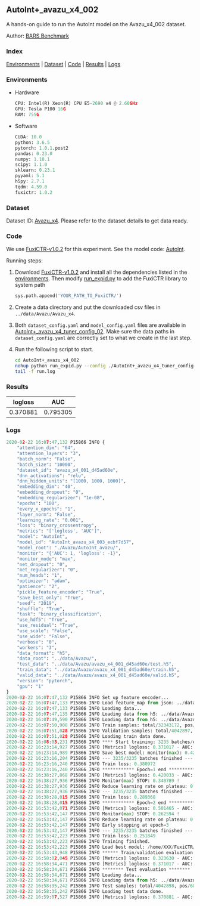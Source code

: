 ## AutoInt+_avazu_x4_002

A hands-on guide to run the AutoInt model on the Avazu_x4_002 dataset.

Author: [BARS Benchmark](https://github.com/reczoo/BARS/blob/main/CITATION)

### Index
[Environments](#Environments) | [Dataset](#Dataset) | [Code](#Code) | [Results](#Results) | [Logs](#Logs)

### Environments
+ Hardware

  ```python
  CPU: Intel(R) Xeon(R) CPU E5-2690 v4 @ 2.60GHz
  GPU: Tesla P100 16G
  RAM: 755G

  ```

+ Software

  ```python
  CUDA: 10.0
  python: 3.6.5
  pytorch: 1.0.1.post2
  pandas: 0.23.0
  numpy: 1.18.1
  scipy: 1.1.0
  sklearn: 0.23.1
  pyyaml: 5.1
  h5py: 2.7.1
  tqdm: 4.59.0
  fuxictr: 1.0.2
  ```

### Dataset
Dataset ID: [Avazu_x4](https://github.com/reczoo/Datasets/tree/main/Avazu/Avazu_x4). Please refer to the dataset details to get data ready.

### Code

We use [FuxiCTR-v1.0.2](https://github.com/reczoo/FuxiCTR/tree/v1.0.2) for this experiment. See the model code: [AutoInt](https://github.com/reczoo/FuxiCTR/blob/v1.0.2/fuxictr/pytorch/models/AutoInt.py).

Running steps:

1. Download [FuxiCTR-v1.0.2](https://github.com/reczoo/FuxiCTR/archive/refs/tags/v1.0.2.zip) and install all the dependencies listed in the [environments](#environments). Then modify [run_expid.py](./run_expid.py#L5) to add the FuxiCTR library to system path
    
    ```python
    sys.path.append('YOUR_PATH_TO_FuxiCTR/')
    ```

2. Create a data directory and put the downloaded csv files in `../data/Avazu/Avazu_x4`.

3. Both `dataset_config.yaml` and `model_config.yaml` files are available in [AutoInt+_avazu_x4_tuner_config_02](./AutoInt+_avazu_x4_tuner_config_02). Make sure the data paths in `dataset_config.yaml` are correctly set to what we create in the last step.

4. Run the following script to start.

    ```bash
    cd AutoInt+_avazu_x4_002
    nohup python run_expid.py --config ./AutoInt+_avazu_x4_tuner_config_02 --expid AutoInt_avazu_x4_003_cc789c7e --gpu 0 > run.log &
    tail -f run.log
    ```

### Results

| logloss | AUC  |
|:--------------------:|:--------------------:|
| 0.370881 | 0.795305  |


### Logs
```python
2020-02-22 16:07:47,132 P15866 INFO {
    "attention_dim": "64",
    "attention_layers": "3",
    "batch_norm": "False",
    "batch_size": "10000",
    "dataset_id": "avazu_x4_001_d45ad60e",
    "dnn_activations": "relu",
    "dnn_hidden_units": "[1000, 1000, 1000]",
    "embedding_dim": "40",
    "embedding_dropout": "0",
    "embedding_regularizer": "1e-08",
    "epochs": "100",
    "every_x_epochs": "1",
    "layer_norm": "False",
    "learning_rate": "0.001",
    "loss": "binary_crossentropy",
    "metrics": "['logloss', 'AUC']",
    "model": "AutoInt",
    "model_id": "AutoInt_avazu_x4_003_ecbf7d57",
    "model_root": "./Avazu/AutoInt_avazu/",
    "monitor": "{'AUC': 1, 'logloss': -1}",
    "monitor_mode": "max",
    "net_dropout": "0",
    "net_regularizer": "0",
    "num_heads": "1",
    "optimizer": "adam",
    "patience": "2",
    "pickle_feature_encoder": "True",
    "save_best_only": "True",
    "seed": "2019",
    "shuffle": "True",
    "task": "binary_classification",
    "use_hdf5": "True",
    "use_residual": "True",
    "use_scale": "False",
    "use_wide": "False",
    "verbose": "0",
    "workers": "3",
    "data_format": "h5",
    "data_root": "../data/Avazu/",
    "test_data": "../data/Avazu/avazu_x4_001_d45ad60e/test.h5",
    "train_data": "../data/Avazu/avazu_x4_001_d45ad60e/train.h5",
    "valid_data": "../data/Avazu/avazu_x4_001_d45ad60e/valid.h5",
    "version": "pytorch",
    "gpu": "1"
}
2020-02-22 16:07:47,132 P15866 INFO Set up feature encoder...
2020-02-22 16:07:47,133 P15866 INFO Load feature_map from json: ../data/Avazu/avazu_x4_001_d45ad60e/feature_map.json
2020-02-22 16:07:47,133 P15866 INFO Loading data...
2020-02-22 16:07:47,135 P15866 INFO Loading data from h5: ../data/Avazu/avazu_x4_001_d45ad60e/train.h5
2020-02-22 16:07:49,590 P15866 INFO Loading data from h5: ../data/Avazu/avazu_x4_001_d45ad60e/valid.h5
2020-02-22 16:07:50,908 P15866 INFO Train samples: total/32343172, pos/5492052, neg/26851120, ratio/16.98%
2020-02-22 16:07:51,028 P15866 INFO Validation samples: total/4042897, pos/686507, neg/3356390, ratio/16.98%
2020-02-22 16:07:51,028 P15866 INFO Loading train data done.
2020-02-22 16:08:03,231 P15866 INFO **** Start training: 3235 batches/epoch ****
2020-02-22 16:23:14,927 P15866 INFO [Metrics] logloss: 0.371017 - AUC: 0.795091
2020-02-22 16:23:14,989 P15866 INFO Save best model: monitor(max): 0.424074
2020-02-22 16:23:16,204 P15866 INFO --- 3235/3235 batches finished ---
2020-02-22 16:23:16,240 P15866 INFO Train loss: 0.380972
2020-02-22 16:23:16,240 P15866 INFO ************ Epoch=1 end ************
2020-02-22 16:38:27,868 P15866 INFO [Metrics] logloss: 0.420033 - AUC: 0.760823
2020-02-22 16:38:27,936 P15866 INFO Monitor(max) STOP: 0.340789 !
2020-02-22 16:38:27,936 P15866 INFO Reduce learning rate on plateau: 0.000100
2020-02-22 16:38:27,936 P15866 INFO --- 3235/3235 batches finished ---
2020-02-22 16:38:28,015 P15866 INFO Train loss: 0.289368
2020-02-22 16:38:28,015 P15866 INFO ************ Epoch=2 end ************
2020-02-22 16:53:42,071 P15866 INFO [Metrics] logloss: 0.501465 - AUC: 0.764058
2020-02-22 16:53:42,147 P15866 INFO Monitor(max) STOP: 0.262594 !
2020-02-22 16:53:42,147 P15866 INFO Reduce learning rate on plateau: 0.000010
2020-02-22 16:53:42,147 P15866 INFO Early stopping at epoch=3
2020-02-22 16:53:42,147 P15866 INFO --- 3235/3235 batches finished ---
2020-02-22 16:53:42,223 P15866 INFO Train loss: 0.251849
2020-02-22 16:53:42,223 P15866 INFO Training finished.
2020-02-22 16:53:42,223 P15866 INFO Load best model: /home/XXX/FuxiCTR/benchmarks/Avazu/AutoInt_avazu/avazu_x4_001_d45ad60e/AutoInt_avazu_x4_003_ecbf7d57_avazu_x4_001_d45ad60e_model.ckpt
2020-02-22 16:53:43,948 P15866 INFO ****** Train/validation evaluation ******
2020-02-22 16:58:02,045 P15866 INFO [Metrics] logloss: 0.323630 - AUC: 0.867607
2020-02-22 16:58:34,471 P15866 INFO [Metrics] logloss: 0.371017 - AUC: 0.795091
2020-02-22 16:58:34,671 P15866 INFO ******** Test evaluation ********
2020-02-22 16:58:34,671 P15866 INFO Loading data...
2020-02-22 16:58:34,671 P15866 INFO Loading data from h5: ../data/Avazu/avazu_x4_001_d45ad60e/test.h5
2020-02-22 16:58:35,242 P15866 INFO Test samples: total/4042898, pos/686507, neg/3356391, ratio/16.98%
2020-02-22 16:58:35,242 P15866 INFO Loading test data done.
2020-02-22 16:59:07,527 P15866 INFO [Metrics] logloss: 0.370881 - AUC: 0.795305

```
